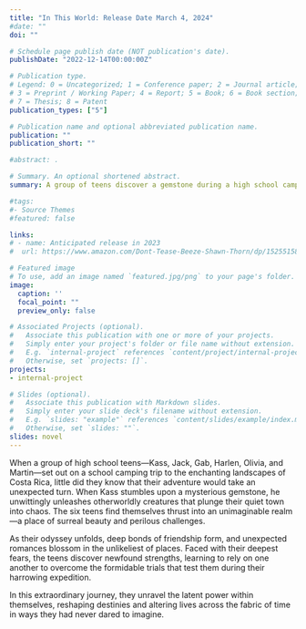 ```yaml
---
title: "In This World: Release Date March 4, 2024"
#date: ""
doi: ""

# Schedule page publish date (NOT publication's date).
publishDate: "2022-12-14T00:00:00Z"

# Publication type.
# Legend: 0 = Uncategorized; 1 = Conference paper; 2 = Journal article;
# 3 = Preprint / Working Paper; 4 = Report; 5 = Book; 6 = Book section;
# 7 = Thesis; 8 = Patent
publication_types: ["5"]

# Publication name and optional abbreviated publication name.
publication: ""
publication_short: ""

#abstract: .

# Summary. An optional shortened abstract.
summary: A group of teens discover a gemstone during a high school camping trip that brings them and their town havoc before they enter a door to a fantasy world.

#tags:
#- Source Themes
#featured: false

links:
# - name: Anticipated release in 2023
#  url: https://www.amazon.com/Dont-Tease-Beeze-Shawn-Thorn/dp/1525515888

# Featured image
# To use, add an image named `featured.jpg/png` to your page's folder. 
image:
  caption: ''
  focal_point: ""
  preview_only: false

# Associated Projects (optional).
#   Associate this publication with one or more of your projects.
#   Simply enter your project's folder or file name without extension.
#   E.g. `internal-project` references `content/project/internal-project/index.md`.
#   Otherwise, set `projects: []`.
projects:
- internal-project

# Slides (optional).
#   Associate this publication with Markdown slides.
#   Simply enter your slide deck's filename without extension.
#   E.g. `slides: "example"` references `content/slides/example/index.md`.
#   Otherwise, set `slides: ""`.
slides: novel
---
```


When a group of high school teens&#8212;Kass, Jack, Gab, Harlen, Olivia, and Martin&#8212;set out on a school camping trip to the enchanting landscapes of Costa Rica, little did they know that their adventure would take an unexpected turn. When Kass stumbles upon a mysterious gemstone, he unwittingly unleashes otherworldly creatures that plunge their quiet town into chaos. The six teens find themselves thrust into an unimaginable realm&#8212;a place of surreal beauty and perilous challenges.

As their odyssey unfolds, deep bonds of friendship form, and unexpected romances blossom in the unlikeliest of places. Faced with their deepest fears, the teens discover newfound strengths, learning to rely on one another to overcome the formidable trials that test them during their harrowing expedition. 

In this extraordinary journey, they unravel the latent power within themselves, reshaping destinies and altering lives across the fabric of time in ways they had never dared to imagine.
